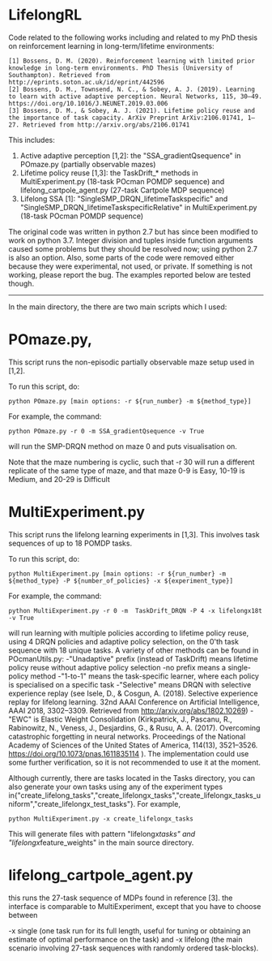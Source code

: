 # LifelongRL

Code related to the following works including and related to my PhD thesis on reinforcement learning in long-term/lifetime environments:

    [1] Bossens, D. M. (2020). Reinforcement learning with limited prior knowledge in long-term environments. PhD Thesis (University of Southampton). Retrieved from http://eprints.soton.ac.uk/id/eprint/442596
    [2] Bossens, D. M., Townsend, N. C., & Sobey, A. J. (2019). Learning to learn with active adaptive perception. Neural Networks, 115, 30–49. https://doi.org/10.1016/J.NEUNET.2019.03.006
    [3] Bossens, D. M., & Sobey, A. J. (2021). Lifetime policy reuse and the importance of task capacity. ArXiv Preprint ArXiv:2106.01741, 1–27. Retrieved from http://arxiv.org/abs/2106.01741

This includes:
1. Active adaptive perception [1,2]: the "SSA_gradientQsequence" in POmaze.py (partially observable mazes)
2. Lifetime policy reuse [1,3]: the TaskDrift_* methods in MultiExperiment.py (18-task POcman POMDP sequence) and lifelong_cartpole_agent.py (27-task Cartpole MDP sequence)
3. Lifelong SSA [1]: "SingleSMP_DRQN_lifetimeTaskspecific" and "SingleSMP_DRQN_lifetimeTaskspecificRelative" in MultiExperiment.py (18-task POcman POMDP sequence)



The original code was written in python 2.7 but has since been modified to work on python 3.7. Integer division and tuples inside function arguments caused some problems but they should be resolved now; using python 2.7 is also an option. Also, some parts of the code were removed either because they were experimental, not used, or private. If something is not working, please report the bug. The examples reported below are tested though.


-----------------------------------------------------------------------------------------

In the main directory, the there are two main scripts which I used:

# POmaze.py, 

This script runs the non-episodic partially observable maze setup used in [1,2].

To run this script, do:

    python POmaze.py [main options: -r ${run_number} -m ${method_type}]


For example, the command:

    python POmaze.py -r 0 -m SSA_gradientQsequence -v True

will run the SMP-DRQN method on maze 0 and puts visualisation on.

Note that the maze numbering is cyclic, such that -r 30 will run a different replicate of the same type of maze, and that maze 0-9 is Easy, 10-19 is Medium, and 20-29 is Difficult





# MultiExperiment.py

This script runs the lifelong learning experiments in [1,3]. This involves task sequences of up to 18 POMDP tasks.

To run this script, do:

    python MultiExperiment.py [main options: -r ${run_number} -m ${method_type} -P ${number_of_policies} -x ${experiment_type}]


For example, the command:

    python MultiExperiment.py -r 0 -m  TaskDrift_DRQN -P 4 -x lifelongx18t  -v True

will run learning with multiple policies according to lifetime policy reuse, using 4 DRQN policies and adaptive policy selection, on the 0'th task sequence with 18 unique tasks. A variety of other methods can be found in POcmanUtils.py:
-"Unadaptive" prefix (instead of TaskDrift) means lifetime policy reuse without adaptive policy selection
-no prefix means a single-policy method
-"1-to-1" means the task-specific learner, where each policy is specialised on a specific task
-"Selective" means DRQN with selective experience replay (see Isele, D., & Cosgun, A. (2018). Selective experience replay for lifelong learning. 32nd AAAI Conference on Artificial Intelligence, AAAI 2018, 3302–3309. Retrieved from http://arxiv.org/abs/1802.10269)
-"EWC" is Elastic Weight Consolidation (Kirkpatrick, J., Pascanu, R., Rabinowitz, N., Veness, J., Desjardins, G., & Rusu, A. A. (2017). Overcoming catastrophic forgetting in neural networks. Proceedings of the National Academy of Sciences of the United States of America, 114(13), 3521–3526. https://doi.org/10.1073/pnas.1611835114 ). The implementation could use some further verification, so it is not recommended to use it at the moment.


Although currently, there are tasks located in the Tasks directory, you can also generate your own tasks using any of the experiment types in{"create_lifelong_tasks","create_lifelongx_tasks","create_lifelongx_tasks_uniform","create_lifelongx_test_tasks"}. For example,

    python MultiExperiment.py -x create_lifelongx_tasks 


This will generate files with pattern "lifelongx*tasks" and "lifelongx*feature_weights" in the main source directory. 



# lifelong_cartpole_agent.py

this runs the 27-task sequence of MDPs found in reference [3]. the interface is comparable to MultiExperiment, except that you have to choose between

-x single (one task run for its full length, useful for tuning or obtaining an estimate of optimal performance on the task) and 
-x lifelong (the main scenario involving 27-task sequences with randomly ordered task-blocks).














